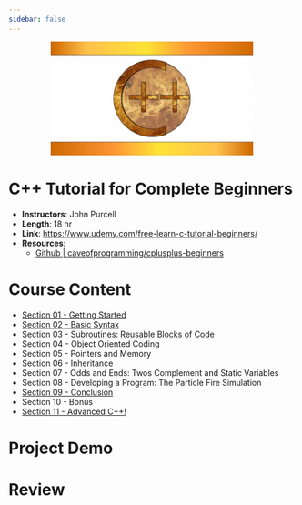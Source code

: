 ```yaml
---
sidebar: false
---
```


<p align="center">
  <img height="200" src="./src/logo.png">
</p>

# C++ Tutorial for Complete Beginners

- **Instructors**: John Purcell
- **Length**: 18 hr
- **Link**: https://www.udemy.com/free-learn-c-tutorial-beginners/
- **Resources**: 
  - [Github | caveofprogramming/cplusplus-beginners](https://github.com/caveofprogramming/cplusplus-beginners)

# Course Content

- [Section 01 - Getting Started](./Section%2001%20-%20Getting%20Started)
- [Section 02 - Basic Syntax](./Section%2002%20-%20Basic%20Syntax)
- [Section 03 - Subroutines: Reusable Blocks of Code](./Section%2003%20-%20Subroutines%2C%20Blocks%20of%20Code)
- Section 04 - Object Oriented Coding
- Section 05 - Pointers and Memory
- Section 06 - Inheritance
- Section 07 - Odds and Ends: Twos Complement and Static Variables
- Section 08 - Developing a Program: The Particle Fire Simulation
- [Section 09 - Conclusion](./Section%2009%20-%20Conclusion)
- Section 10 - Bonus
- [Section 11 - Advanced C++!](./Section%2011%20-%20Advanced%20C%2B%2B!)

# Project Demo

# Review
